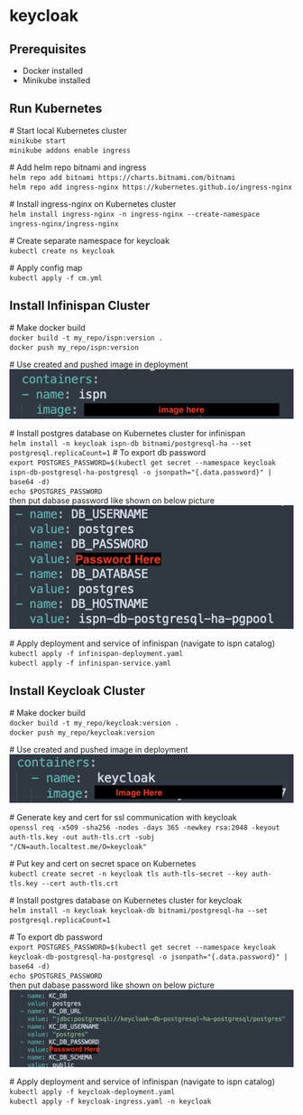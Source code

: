# keycloak

## Prerequisites
* Docker installed
* Minikube installed

## Run Kubernetes
\# Start local Kubernetes cluster <br />
`minikube start`<br />
`minikube addons enable ingress` <br />

\# Add helm repo bitnami and ingress <br />
`helm repo add bitnami https://charts.bitnami.com/bitnami`<br />
`helm repo add ingress-nginx https://kubernetes.github.io/ingress-nginx`<br />

\# Install ingress-nginx on Kubernetes cluster <br />
`helm install ingress-nginx -n ingress-nginx --create-namespace ingress-nginx/ingress-nginx`<br />

\# Create separate namespace for keycloak <br />
`kubectl create ns keycloak`<br />

\# Apply config map <br />
`kubectl apply -f cm.yml`<br />

## Install Infinispan Cluster
\# Make docker build <br />
`docker build -t my_repo/ispn:version .`<br />
`docker push my_repo/ispn:version`

\# Use created and pushed image in deployment <br />
![image](ispn_image.png)

\# Install postgres database on Kubernetes cluster for infinispan <br />
`helm install -n keycloak ispn-db bitnami/postgresql-ha --set postgresql.replicaCount=1`
\# To export db password <br />
`export POSTGRES_PASSWORD=$(kubectl get secret --namespace keycloak ispn-db-postgresql-ha-postgresql -o jsonpath="{.data.password}" | base64 -d)` <br />
`echo $POSTGRES_PASSWORD` <br />
then put dabase password like shown on below picture
![image](ispn_db.png)

\# Apply deployment and service of infinispan (navigate to ispn catalog) <br />
`kubectl apply -f infinispan-deployment.yaml`<br />
`kubectl apply -f infinispan-service.yaml`<br />

## Install Keycloak Cluster
\# Make docker build <br />
`docker build -t my_repo/keycloak:version .`<br />
`docker push my_repo/keycloak:version`

\# Use created and pushed image in deployment <br />
![image](kc_image.png)

\# Generate key and cert for ssl communication with keycloak <br />
`openssl req -x509 -sha256 -nodes -days 365 -newkey rsa:2048 -keyout auth-tls.key -out auth-tls.crt -subj "/CN=auth.localtest.me/O=keycloak"`<br />

\# Put key and cert on secret space on Kubernetes <br />
`kubectl create secret -n keycloak tls auth-tls-secret --key auth-tls.key --cert auth-tls.crt`<br />

\# Install postgres database on Kubernetes cluster for keycloak<br />
`helm install -n keycloak keycloak-db bitnami/postgresql-ha --set postgresql.replicaCount=1`

\# To export db password <br />
`export POSTGRES_PASSWORD=$(kubectl get secret --namespace keycloak keycloak-db-postgresql-ha-postgresql -o jsonpath="{.data.password}" | base64 -d)` <br />
`echo $POSTGRES_PASSWORD` <br />
then put dabase password like shown on below picture
![image](kc_db.png)

\# Apply deployment and service of infinispan (navigate to ispn catalog) <br />
`kubectl apply -f keycloak-deployment.yaml`<br />
`kubectl apply -f keycloak-ingress.yaml -n keycloak`<br />

